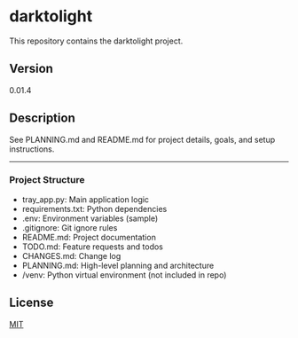 # darktolight

This repository contains the darktolight project.

## Version
0.01.4

## Description
See PLANNING.md and README.md for project details, goals, and setup instructions.

---

### Project Structure
- tray_app.py: Main application logic
- requirements.txt: Python dependencies
- .env: Environment variables (sample)
- .gitignore: Git ignore rules
- README.md: Project documentation
- TODO.md: Feature requests and todos
- CHANGES.md: Change log
- PLANNING.md: High-level planning and architecture
- /venv: Python virtual environment (not included in repo)

## License
[MIT](LICENSE)
